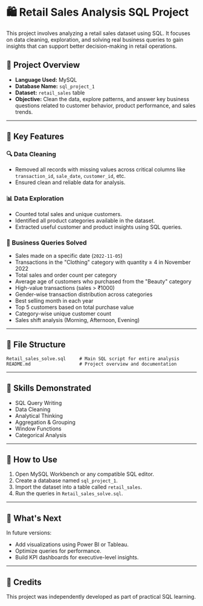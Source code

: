 # 🛍️ Retail Sales Analysis SQL Project

This project involves analyzing a retail sales dataset using SQL. It focuses on data cleaning, exploration, and solving real business queries to gain insights that can support better decision-making in retail operations.

## 📂 Project Overview

- **Language Used:** MySQL  
- **Database Name:** `sql_project_1`  
- **Dataset:** `retail_sales` table  
- **Objective:** Clean the data, explore patterns, and answer key business questions related to customer behavior, product performance, and sales trends.

---

## 📌 Key Features

### 🔍 Data Cleaning
- Removed all records with missing values across critical columns like `transaction_id`, `sale_date`, `customer_id`, etc.
- Ensured clean and reliable data for analysis.

### 📊 Data Exploration
- Counted total sales and unique customers.  
- Identified all product categories available in the dataset.  
- Extracted useful customer and product insights using SQL queries.

### 🧠 Business Queries Solved
- Sales made on a specific date (`2022-11-05`)  
- Transactions in the "Clothing" category with quantity ≥ 4 in November 2022  
- Total sales and order count per category  
- Average age of customers who purchased from the "Beauty" category  
- High-value transactions (sales > ₹1000)  
- Gender-wise transaction distribution across categories  
- Best selling month in each year  
- Top 5 customers based on total purchase value  
- Category-wise unique customer count  
- Sales shift analysis (Morning, Afternoon, Evening)  

---

## 📁 File Structure

```
Retail_sales_solve.sql     # Main SQL script for entire analysis
README.md                  # Project overview and documentation
```

---

## 🧠 Skills Demonstrated

- SQL Query Writing  
- Data Cleaning  
- Analytical Thinking  
- Aggregation & Grouping  
- Window Functions  
- Categorical Analysis  

---

## 🔗 How to Use

1. Open MySQL Workbench or any compatible SQL editor.  
2. Create a database named `sql_project_1`.  
3. Import the dataset into a table called `retail_sales`.  
4. Run the queries in `Retail_sales_solve.sql`.  

---

## 📌 What's Next

In future versions:
- Add visualizations using Power BI or Tableau.  
- Optimize queries for performance.  
- Build KPI dashboards for executive-level insights.  

---

## 🧾 Credits

This project was independently developed as part of practical SQL learning.
